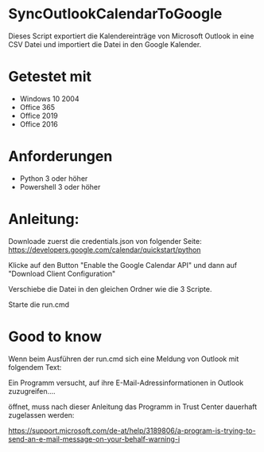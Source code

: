 # SyncOutlookCalendarToGoogle
Dieses Script exportiert die Kalendereinträge von Microsoft Outlook in eine CSV Datei und importiert die Datei in den Google Kalender.

# Getestet mit
- Windows 10 2004
- Office 365
- Office 2019
- Office 2016

# Anforderungen
- Python 3 oder höher
- Powershell 3 oder höher

# Anleitung:

Downloade zuerst die credentials.json von folgender Seite: https://developers.google.com/calendar/quickstart/python

Klicke auf den Button "Enable the Google Calendar API" und dann auf "Download Client Configuration"

Verschiebe die Datei in den gleichen Ordner wie die 3 Scripte.

Starte die run.cmd

# Good to know

Wenn beim Ausführen der run.cmd sich eine Meldung von Outlook mit folgendem Text:

Ein Programm versucht, auf ihre E-Mail-Adressinformationen in Outlook zuzugreifen....

öffnet, muss nach dieser Anleitung das Programm in Trust Center dauerhaft zugelassen werden:

https://support.microsoft.com/de-at/help/3189806/a-program-is-trying-to-send-an-e-mail-message-on-your-behalf-warning-i
